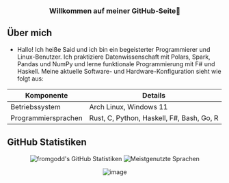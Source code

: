 <div align="center">
  <h3>Willkommen auf meiner GitHub-Seite👋</h3>
</div>


## Über mich
- Hallo! Ich heiße Said und ich bin ein begeisterter Programmierer und Linux-Benutzer. Ich praktiziere Datenwissenschaft mit Polars, Spark, Pandas und NumPy und lerne funktionale Programmierung mit F# und Haskell. Meine aktuelle Software- und Hardware-Konfiguration sieht wie folgt aus:
 
| Komponente      | Details                                     |
|-----------------|---------------------------------------------|
| Betriebssystem  | Arch Linux, Windows 11                      |
| Programmiersprachen | Rust, C, Python, Haskell, F#, Bash, Go, R  |

## GitHub Statistiken
<p align="center">
  <img src="https://github-readme-stats.vercel.app/api?username=fromgodd&show_icons=true&theme=radical" alt="fromgodd's GitHub Statistiken" />
  <img src="https://github-readme-stats.vercel.app/api/top-langs/?username=fromgodd&theme=radical&layout=compact" alt="Meistgenutzte Sprachen" />
 
</p>

<div align="center">
  <img src="https://github.com/fromgodd/fromgodd/assets/97128346/cbec0882-0535-43a4-8fbb-8c0eeb8cf819" alt="image" style="max-width: 100%; height: auto;">
</div>

